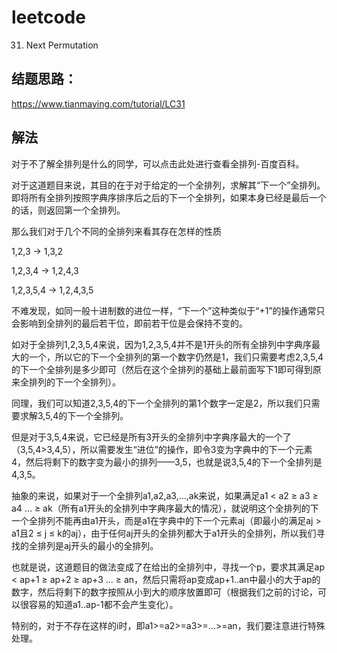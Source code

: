 # leetcode
31. Next Permutation
## 结题思路：
https://www.tianmaying.com/tutorial/LC31

## 解法

对于不了解全排列是什么的同学，可以点击此处进行查看全排列-百度百科。

对于这道题目来说，其目的在于对于给定的一个全排列，求解其“下一个”全排列。即将所有全排列按照字典序排序后之后的下一个全排列，如果本身已经是最后一个的话，则返回第一个全排列。

那么我们对于几个不同的全排列来看其存在怎样的性质

1,2,3 → 1,3,2

1,2,3,4 -> 1,2,4,3

1,2,3,5,4 -> 1,2,4,3,5

不难发现，如同一般十进制数的进位一样，“下一个”这种类似于“+1”的操作通常只会影响到全排列的最后若干位，即前若干位是会保持不变的。

如对于全排列1,2,3,5,4来说，因为1,2,3,5,4并不是1开头的所有全排列中字典序最大的一个，所以它的下一个全排列的第一个数字仍然是1，我们只需要考虑2,3,5,4的下一个全排列是多少即可（然后在这个全排列的基础上最前面写下1即可得到原来全排列的下一个全排列）。

同理，我们可以知道2,3,5,4的下一个全排列的第1个数字一定是2，所以我们只需要求解3,5,4的下一个全排列。

但是对于3,5,4来说，它已经是所有3开头的全排列中字典序最大的一个了（3,5,4>3,4,5），所以需要发生“进位”的操作，即令3变为字典中的下一个元素4，然后将剩下的数字变为最小的排列——3,5，也就是说3,5,4的下一个全排列是4,3,5。

抽象的来说，如果对于一个全排列a1,a2,a3,...,ak来说，如果满足a1 < a2 ≥ a3 ≥ a4 ... ≥ ak（所有a1开头的全排列中字典序最大的情况），就说明这个全排列的下一个全排列不能再由a1开头，而是a1在字典中的下一个元素aj（即最小的满足aj > a1且2 ≤ j ≤ k的aj），由于任何aj开头的全排列都大于a1开头的全排列，所以我们寻找的全排列是aj开头的最小的全排列。

也就是说，这道题目的做法变成了在给出的全排列中，寻找一个p，要求其满足ap < ap+1 ≥ ap+2 ≥ ap+3 ... ≥ an，然后只需将ap变成ap+1..an中最小的大于ap的数字，然后将剩下的数字按照从小到大的顺序放置即可（根据我们之前的讨论，可以很容易的知道a1..ap-1都不会产生变化）。

特别的，对于不存在这样的i时，即a1>=a2>=a3>=...>=an，我们要注意进行特殊处理。
